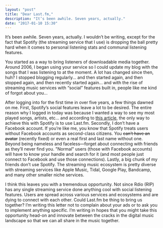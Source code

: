 ```yaml
---
layout: "post"
title: "Dear Last.fm,"
description: "It’s been awhile. Seven years, actually."
date: "2017-01-10 15:30"
---
```


It’s been awhile. Seven years, actually. I wouldn’t be writing, except for the fact that Spotify (the streaming service that I use) is dropping the ball pretty hard when it comes to personal listening stats and communal listening features.

You started as a way to bring listeners of downloadable media together. Around 2006, I began using your service so I could update my blog with the songs that I was listening to at the moment. A lot has changed since then, huh? I stopped blogging regularly... and then started again, and then stopped again, and then recently started again... and with the rise of streaming music services with “social” features built in, people like me kind of forgot about you…

After logging into for the first time in over five years, a few things dawned on me. First, Spotify’s social features leave a lot to be desired. The entire reason why I logged in today was because I wanted a way to see my most played songs, artists, etc… and according to [this article](https://community.spotify.com/t5/Desktop-Linux-Windows-Web-Player/My-most-played-songs/td-p/1408745), the only way to achieve this with Spotify is to use Last.fm. Secondly, I don’t have a Facebook account. If you’re like me, you know that Spotify treats users without Facebook accounts as second-class citizens. You ~~can’t have an avatar~~ (recently fixed) or even a real first and last name without one. Beyond being nameless and faceless&mdash;forget about connecting with friends as they’ll never find you. "Normal" users (those with Facebook accounts) will have to know your handle and search for it (and most people just connect to Facebook and use those connections). Lastly, a big chunk of my friends don’t use Spotify. The streaming music ecosystem is pretty diverse with streaming services like Apple Music, Tidal, Google Play, Bandcamp, and many other smaller niche services.

I think this leaves you with a tremendous opportunity. Not since Rdio (RIP) has any single streaming service done anything cool with social listening features. Users are spread across various services and ecosystems and are dying to connect with each other. Could Last.fm be thing to bring us together? I’m writing this letter not to complain about your ads or to ask you to implement anything specific. I’m writing in hopes that you might take this opportunity head-on and innovate between the cracks in the digital music landscape so that we can all share in the music together.
